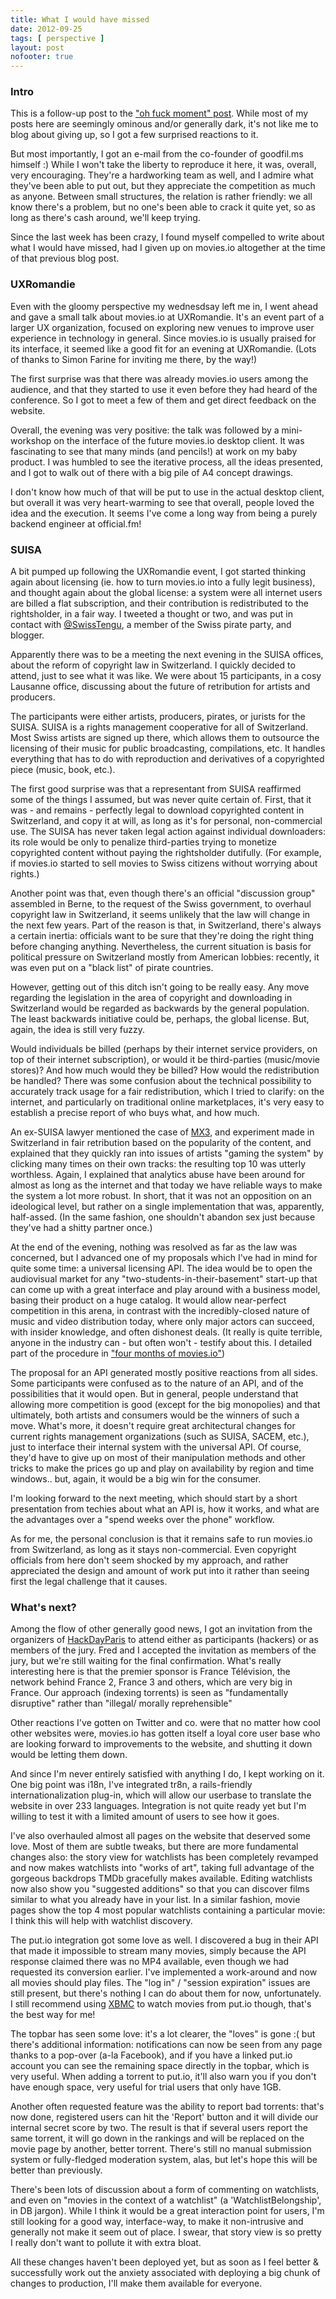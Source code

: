 ```yaml
---
title: What I would have missed
date: 2012-09-25
tags: [ perspective ]
layout: post
nofooter: true
---
```


### Intro

This is a follow-up post to the ["oh fuck moment" post][ohfuck]. While most of my posts
here are seemingly ominous and/or generally dark, it's not like me to blog
about giving up, so I got a few surprised reactions to it.

[ohfuck]: http://amos.me/blog/2012/ohfuck/

But most importantly, I got an e-mail from the co-founder of goodfil.ms
himself :) While I won't take the liberty to reproduce it here, it was, overall,
very encouraging. They're a hardworking team as well, and I admire what they've
been able to put out, but they appreciate the competition as much as anyone.
Between small structures, the relation is rather friendly: we all know there's
a problem, but no one's been able to crack it quite yet, so as long as there's
cash around, we'll keep trying.

Since the last week has been crazy, I found myself compelled to write about
what I would have missed, had I given up on movies.io altogether at the time of
that previous blog post.


### UXRomandie

Even with the gloomy perspective my wednesdsay left me in, I went ahead and
gave a small talk about movies.io at UXRomandie. It's an event part of a larger
UX organization, focused on exploring new venues to improve user experience in
technology in general. Since movies.io is usually praised for its interface, it
seemed like a good fit for an evening at UXRomandie.  (Lots of thanks to Simon
Farine for inviting me there, by the way!)

The first surprise was that there was already movies.io users among the
audience, and that they started to use it even before they had heard of the
conference. So I got to meet a few of them and get direct feedback on the
website.

Overall, the evening was very positive: the talk was followed by a
mini-workshop on the interface of the future movies.io desktop client. It was
fascinating to see that many minds (and pencils!) at work on my baby product. I
was humbled to see the iterative process, all the ideas presented, and I got to
walk out of there with a big pile of A4 concept drawings.

I don't know how much of that will be put to use in the actual desktop client,
but overall it was very heart-warming to see that overall, people loved the
idea and the execution. It seems I've come a long way from being a purely
backend engineer at official.fm!

### SUISA

A bit pumped up following the UXRomandie event, I got started thinking again
about licensing (ie. how to turn movies.io into a fully legit business), and
thought again about the global license: a system were all internet users are
billed a flat subscription, and their contribution is redistributed to the
rightsholder, in a fair way. I tweeted a thought or two, and was put in contact
with [@SwissTengu](st), a member of the Swiss pirate party, and blogger.

[st]: https://twitter.com/swisstengu

Apparently there was to be a meeting the next evening in the SUISA offices,
about the reform of copyright law in Switzerland. I quickly decided to attend,
just to see what it was like. We were about 15 participants, in a cosy Lausanne
office, discussing about the future of retribution for artists and producers.

The participants were either artists, producers, pirates, or jurists for the
SUISA.  SUISA is a rights management cooperative for all of Switzerland. Most
Swiss artists are signed up there, which allows them to outsource the licensing
of their music for public broadcasting, compilations, etc. It handles
everything that has to do with reproduction and derivatives of a copyrighted
piece (music, book, etc.).

The first good surprise was that a representant from SUISA reaffirmed some of
the things I assumed, but was never quite certain of. First, that it was - and
remains - perfectly legal to download copyrighted content in Switzerland, and
copy it at will, as long as it's for personal, non-commercial use. The SUISA
has never taken legal action against individual downloaders: its role would be
only to penalize third-parties trying to monetize copyrighted content without
paying the rightsholder dutifully. (For example, if movies.io started to sell
movies to Swiss citizens without worrying about rights.)

Another point was that, even though there's an official "discussion group"
assembled in Berne, to the request of the Swiss government, to overhaul
copyright law in Switzerland, it seems unlikely that the law will change in the
next few years. Part of the reason is that, in Switzerland, there's always a
certain inertia: officials want to be sure that they're doing the right thing
before changing anything. Nevertheless, the current situation is basis for
political pressure on Switzerland mostly from American lobbies: recently, it
was even put on a "black list" of pirate countries.

However, getting out of this ditch isn't going to be really easy. Any move
regarding the legislation in the area of copyright and downloading in
Switzerland would be regarded as backwards by the general population. The least
backwards initiative could be, perhaps, the global license. But, again, the
idea is still very fuzzy.

Would individuals be billed (perhaps by their internet service providers, on
top of their internet subscription), or would it be third-parties (music/movie
stores)? And how much would they be billed? How would the redistribution be
handled? There was some confusion about the technical possibility to accurately
track usage for a fair redistribution, which I tried to clarify: on the
internet, and particularly on traditional online marketplaces, it's very easy
to establish a precise report of who buys what, and how much.

An ex-SUISA lawyer mentioned the case of [MX3](http://mx3.ch), and experiment
made in Switzerland in fair retribution based on the popularity of the content,
and explained that they quickly ran into issues of artists "gaming the system"
by clicking many times on their own tracks: the resulting top 10 was utterly
worthless. Again, I explained that analytics abuse have been around for almost
as long as the internet and that today we have reliable ways to make the system
a lot more robust. In short, that it was not an opposition on an ideological
level, but rather on a single implementation that was, apparently, half-assed.
(In the same fashion, one shouldn't abandon sex just because they've had a
shitty partner once.)

At the end of the evening, nothing was resolved as far as the law was
concerned, but I advanced one of my proposals which I've had in mind for quite
some time: a universal licensing API. The idea would be to open the audiovisual
market for any "two-students-in-their-basement" start-up that can come up with
a great interface and play around with a business model, basing their product
on a huge catalog. It would allow near-perfect competition in this arena, in
contrast with the incredibly-closed nature of music and video distribution
today, where only major actors can succeed, with insider knowledge, and often
dishonest deals.  (It really is quite terrible, anyone in the industry can -
but often won't - testify about this. I detailed part of the procedure in ["four
months of movies.io"][4mo])

[4mo]: http://amos.me/blog/2012/vision/

The proposal for an API generated mostly positive reactions from all sides.
Some participants were confused as to the nature of an API, and of the
possibilities that it would open. But in general, people understand that
allowing more competition is good (except for the big monopolies) and that
ultimately, both artists and consumers would be the winners of such a move.
What's more, it doesn't require great architectural changes for current rights
management organizations (such as SUISA, SACEM, etc.), just to interface their
internal system with the universal API. Of course, they'd have to give up on
most of their manipulation methods and other tricks to make the prices go up
and play on availability by region and time windows.. but, again, it would be
a big win for the consumer.

I'm looking forward to the next meeting, which should start by a short
presentation from techies about what an API is, how it works, and what are
the advantages over a "spend weeks over the phone" workflow.

As for me, the personal conclusion is that it remains safe to run movies.io
from Switzerland, as long as it stays non-commercial. Even copyright officials
from here don't seem shocked by my approach, and rather appreciated the
design and amount of work put into it rather than seeing first the legal
challenge that it causes.

### What's next?

Among the flow of other generally good news, I got an invitation from the
organizers of [HackDayParis][hdp] to attend either as participants (hackers)
or as members of the jury. Fred and I accepted the invitation as members of 
the jury, but we're still waiting for the final confirmation. What's really
interesting here is that the premier sponsor is France Télévision, the network
behind France 2, France 3 and others, which are very big in France. Our approach
(indexing torrents) is seen as "fundamentally disruptive" rather than "illegal/
morally reprehensible"

[hdp]: http://hackdayparis.org/2012.html

Other reactions I've gotten on Twitter and co. were that no matter how cool
other websites were, movies.io has gotten itself a loyal core user base who are
looking forward to improvements to the website, and shutting it down would be
letting them down.

And since I'm never entirely satisfied with anything I do, I kept working on
it.  One big point was i18n, I've integrated tr8n, a rails-friendly
internationalization plug-in, which will allow our userbase to translate the
website in over 233 languages.  Integration is not quite ready yet but I'm
willing to test it with a limited amount of users to see how it goes.

I've also overhauled almost all pages on the website that deserved some love.
Most of them are subtle tweaks, but there are more fundamental changes also:
the story view for watchlists has been completely revamped and now makes
watchlists into "works of art", taking full advantage of the gorgeous backdrops
TMDb gracefully makes available. Editing watchlists now also show you
"suggested additions" so that you can discover films similar to what you
already have in your list. In a similar fashion, movie pages show the top 4
most popular watchlists containing a particular movie: I think this will help
with watchlist discovery.

The put.io integration got some love as well. I discovered a bug in their API
that made it impossible to stream many movies, simply because the API response
claimed there was no MP4 available, even though we had requested its conversion
earlier.  I've implemented a work-around and now all movies should play files.
The "log in" / "session expiration" issues are still present, but there's
nothing I can do about them for now, unfortunately. I still recommend using
[XBMC](http://xbmc.org) to watch movies from put.io though, that's the best way
for me!

The topbar has seen some love: it's a lot clearer, the "loves" is gone :( but
there's additional information: notifications can now be seen from any page
thanks to a pop-over (a-la Facebook), and if you have a linked put.io account
you can see the remaining space directly in the topbar, which is very useful.
When adding a torrent to put.io, it'll also warn you if you don't have enough
space, very useful for trial users that only have 1GB.

Another often requested feature was the ability to report bad torrents: that's
now done, registered users can hit the 'Report' button and it will divide our
internal secret score by two. The result is that if several users report the
same torrent, it will go down in the rankings and will be replaced on the movie
page by another, better torrent. There's still no manual submission system or
fully-fledged moderation system, alas, but let's hope this will be better than
previously.

There's been lots of discussion about a form of commenting on watchlists, and
even on "movies in the context of a watchlist" (a 'WatchlistBelongship', in DB
jargon).  While I think it would be a great interaction point for users, I'm
still looking for a good way, interface-way, to make it non-intrusive and
generally not make it seem out of place. I swear, that story view is so pretty
I really don't want to pollute it with extra bloat.

All these changes haven't been deployed yet, but as soon as I feel better &
successfully work out the anxiety associated with deploying a big chunk of
changes to production, I'll make them available for everyone.


